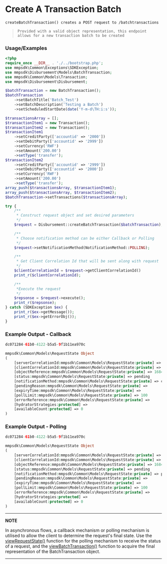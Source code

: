 # Create A Transaction Batch

`createBatchTransaction() creates a POST request to /batchtransactions`

> `Provided with a valid object representation, this endpoint allows for a new transaction batch to be created`

### Usage/Examples

```php
<?php
require_once __DIR__ . './../bootstrap.php';
use mmpsdk\Common\Exceptions\SDKException;
use mmpsdk\Disbursement\Models\BatchTransaction;
use mmpsdk\Common\Models\Transaction;
use mmpsdk\Disbursement\Disbursement;

$batchTransaction = new BatchTransaction();
$batchTransaction
    ->setBatchTitle('Batch_Test')
    ->setBatchDescription('Testing a Batch')
    ->setScheduledStartDate(date('Y-m-d\TH:i:s'));

$transactionsArray = [];
$transactionItem1 = new Transaction();
$transactionItem2 = new Transaction();
$transactionItem1
    ->setCreditParty(['accountid' => '2000'])
    ->setDebitParty(['accountid' => '2999'])
    ->setCurrency('RWF')
    ->setAmount('200.00')
    ->setType('transfer');
$transactionItem2
    ->setCreditParty(['accountid' => '2999'])
    ->setDebitParty(['accountid' => '2000'])
    ->setCurrency('RWF')
    ->setAmount('200.00')
    ->setType('transfer');
array_push($transactionsArray, $transactionItem1);
array_push($transactionsArray, $transactionItem2);
$batchTransaction->setTransactions($transactionsArray);

try {
    /**
     * Construct request object and set desired parameters
     */
    $request = Disbursement::createBatchTransaction($batchTransaction);

    /**
     * Choose notification method can be either Callback or Polling
     */
    $request->setNotificationMethod(NotificationMethod::POLLING);

    /**
     * Get Client Correlation Id that will be sent along with request
     */
    $clientCorrelationId = $request->getClientCorrelationId()
    print_r($clientCorrelationId);

    /**
     *Execute the request
     */
    $repsonse = $request->execute();
    print_r($repsonse);
} catch (SDKException $ex) {
    print_r($ex->getMessage());
    print_r($ex->getErrorObj());
}
```

### Example Output - Callback

```php
dc071284-61b0-4122-b5a5-9f1b11ea970c

mmpsdk\Common\Models\RequestState Object
(
    [serverCorrelationId:mmpsdk\Common\Models\RequestState:private] => b0b17e14-c937-4363-a131-f0d83c054f96
    [clientCorrelationId:mmpsdk\Common\Models\RequestState:private] => dc071284-61b0-4122-b5a5-9f1b11ea970c
    [objectReference:mmpsdk\Common\Models\RequestState:private] => 1684
    [status:mmpsdk\Common\Models\RequestState:private] => pending
    [notificationMethod:mmpsdk\Common\Models\RequestState:private] => callback
    [pendingReason:mmpsdk\Common\Models\RequestState:private] =>
    [expiryTime:mmpsdk\Common\Models\RequestState:private] =>
    [pollLimit:mmpsdk\Common\Models\RequestState:private] => 100
    [errorReference:mmpsdk\Common\Models\RequestState:private] =>
    [hydratorStrategies:protected] =>
    [availableCount:protected] => 0
)
```

### Example Output - Polling

```php
dc071284-61b0-4122-b5a5-9f1b11ea970c

mmpsdk\Common\Models\RequestState Object
(
    [serverCorrelationId:mmpsdk\Common\Models\RequestState:private] => b0b17e14-c937-4363-a131-f0d83c054f96
    [clientCorrelationId:mmpsdk\Common\Models\RequestState:private] => dc071284-61b0-4122-b5a5-9f1b11ea970c
    [objectReference:mmpsdk\Common\Models\RequestState:private] => 1684
    [status:mmpsdk\Common\Models\RequestState:private] => pending
    [notificationMethod:mmpsdk\Common\Models\RequestState:private] => polling
    [pendingReason:mmpsdk\Common\Models\RequestState:private] =>
    [expiryTime:mmpsdk\Common\Models\RequestState:private] =>
    [pollLimit:mmpsdk\Common\Models\RequestState:private] => 100
    [errorReference:mmpsdk\Common\Models\RequestState:private] =>
    [hydratorStrategies:protected] =>
    [availableCount:protected] => 0
)
```

---

**NOTE**

In asynchronous flows, a callback mechanism or polling mechanism is utilised to allow the client to determine the request's final state. Use the [viewRequestState()](viewRequestState.Readme.md) function for the polling mechanism to receive the status of a request, and the [viewBatchTransaction()](viewBatchTransaction.Readme.md) function to acquire the final representation of the BatchTransaction object.

---
